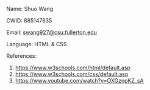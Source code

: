 Name: Shuo Wang

CWID: 885147835

Email: swang927@csu.fullerton.edu

Language: HTML & CSS

References: 
1. https://www.w3schools.com/html/default.asp
2. https://www.w3schools.com/css/default.asp
3. https://www.youtube.com/watch?v=OXGznpKZ_sA
